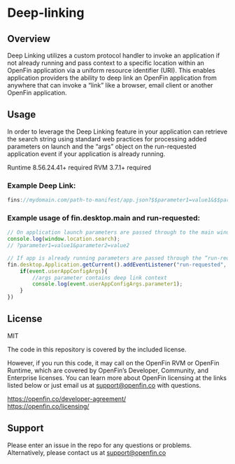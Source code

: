 # Deep-linking

## Overview
Deep Linking utilizes a custom protocol handler to invoke an application if not already running and pass context to a specific location within an OpenFin application via a uniform resource identifier (URI). This enables application providers the ability to deep link an OpenFin application from anywhere that can invoke a “link” like a browser, email client or another OpenFin application.

## Usage
In order to leverage the Deep Linking feature in your application can retrieve the search string using standard web practices for processing added parameters on launch and the “args” object on the run-requested application event if your application is already running.

Runtime 8.56.24.41+ required
RVM 3.7.1+ required

### Example Deep Link:
```javascript
fins://mydomain.com/path-to-manifest/app.json?$$parameter1=value1&$$paramater2=value2
```

### Example usage of fin.desktop.main and run-requested:
```javascript
// On application launch parameters are passed through to the main window
console.log(window.location.search);
// ?parameter1=value1&parameter2=value2

// If app is already running parameters are passed through the “run-requested” event
fin.desktop.Application.getCurrent().addEventListener("run-requested", function (event) {
    if(event.userAppConfigArgs){
        //args parameter contains deep link context
        console.log(event.userAppConfigArgs.parameter1);
    }
})
```
## License
MIT

The code in this repository is covered by the included license.

However, if you run this code, it may call on the OpenFin RVM or OpenFin Runtime, which are covered by OpenFin’s Developer, Community, and Enterprise licenses. You can learn more about OpenFin licensing at the links listed below or just email us at support@openfin.co with questions.

https://openfin.co/developer-agreement/ <br/>
https://openfin.co/licensing/

## Support
Please enter an issue in the repo for any questions or problems. Alternatively, please contact us at support@openfin.co
